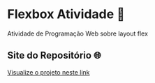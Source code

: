 # Flexbox Atividade 🚀

Atividade de Programação Web sobre layout flex

## Site do Repositório 🌐

[Visualize o projeto neste link](https://seu-site-no-ar.com)
